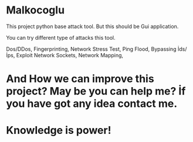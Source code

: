 # Malkocoglu
This project python base attack tool. But this should be Gui application. 

You can try different type of attacks this tool. 

Dos/DDos,
Fingerprinting,
Network Stress Test,
Ping Flood,
Bypassing İds/İps,
Exploit Network Sockets,
Network Mapping,



# And How we can improve this project? May be you can help me? İf you have got any idea contact me. 

# Knowledge is power!
